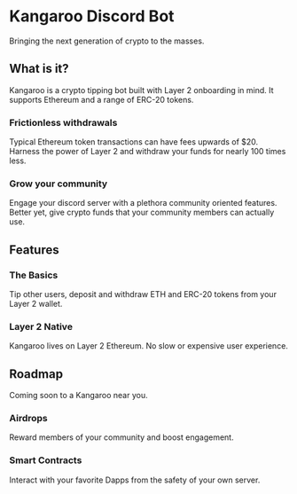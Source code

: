 # Kangaroo Discord Bot
Bringing the next generation of crypto to the masses.

## What is it?
Kangaroo is a crypto tipping bot built with Layer 2 onboarding in mind. It
supports Ethereum and a range of ERC-20 tokens.

### Frictionless withdrawals
Typical Ethereum token transactions can have fees upwards of $20. Harness the
power of Layer 2 and withdraw your funds for nearly 100 times less.

### Grow your community
Engage your discord server with a plethora community oriented features. Better
yet, give crypto funds that your community members can actually use.

## Features

### The Basics
Tip other users, deposit and withdraw ETH and ERC-20 tokens from your Layer 2
wallet.

### Layer 2 Native
Kangaroo lives on Layer 2 Ethereum. No slow or expensive user experience.

## Roadmap
Coming soon to a Kangaroo near you.

### Airdrops
Reward members of your community and boost engagement.

### Smart Contracts
Interact with your favorite Dapps from the safety of your own server.
